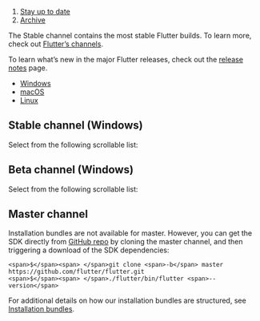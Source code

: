 1.  [Stay up to date](https://docs.flutter.dev/release)
2.  [Archive](https://docs.flutter.dev/release/archive)

The Stable channel contains the most stable Flutter builds. To learn more, check out [Flutter’s channels](https://github.com/flutter/flutter/wiki/Flutter-build-release-channels).

To learn what’s new in the major Flutter releases, check out the [release notes](https://docs.flutter.dev/release/release-notes) page.

-   [Windows](https://docs.flutter.dev/release/archive?tab=windows#windows)
-   [macOS](https://docs.flutter.dev/release/archive?tab=windows#macos)
-   [Linux](https://docs.flutter.dev/release/archive?tab=windows#linux)

## Stable channel (Windows)

Select from the following scrollable list:

## Beta channel (Windows)

Select from the following scrollable list:

## Master channel

Installation bundles are not available for master. However, you can get the SDK directly from [GitHub repo](https://github.com/flutter/flutter) by cloning the master channel, and then triggering a download of the SDK dependencies:

```
<span>$</span><span> </span>git clone <span>-b</span> master https://github.com/flutter/flutter.git
<span>$</span><span> </span>./flutter/bin/flutter <span>--version</span>
```

For additional details on how our installation bundles are structured, see [Installation bundles](https://github.com/flutter/flutter/wiki/Flutter-Installation-Bundles).